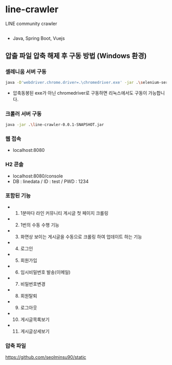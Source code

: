 # line-crawler
LINE community crawler

##
- Java, Spring Boot, Vuejs

## 압출 파일 압축 해제 후 구동 방법 (Windows 환경)

### 셀레니움 서버 구동
```bash
java -D'webdriver.chrome.driver=.\chromedriver.exe' -jar .\selenium-server-standalone-3.141.59.jar -timeout 300 -browserTimeout 60 -port 44444
```
- 압축동봉된 exe가 아닌 chromedriver로 구동하면 리눅스에서도 구동이 가능합니다.

### 크롤러 서버 구동
```bash
java -jar .\line-crawler-0.0.1-SNAPSHOT.jar
```

### 웹 접속
- localhost:8080

### H2 콘솔
- localhost:8080/console
- DB : linedata / ID : test / PWD : 1234

### 포함된 기능
- 1.  1분마다 라인 커뮤니티 게시글 첫 페이지 크롤링
- 2.  1번의 수동 수행 기능
- 3.  화면상 보이는 게시글을 수동으로 크롤링 하여 업데이트 하는 기능
- 4.  로그인
- 5.  회원가입
- 6.  임시비밀번호 발송(이메일)
- 7.  비밀번호변경
- 8.  회원탈퇴
- 9.  로그아웃
- 10. 게시글목록보기
- 11. 게시글상세보기

### 압축 파일
https://github.com/seolminsu90/static
